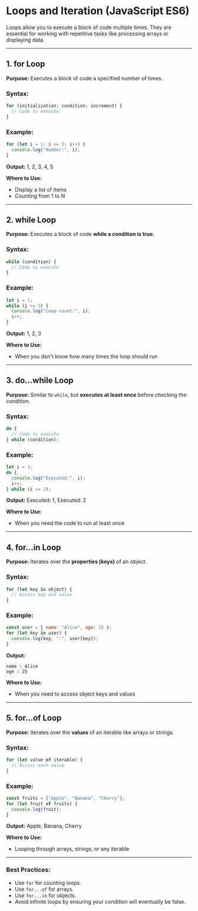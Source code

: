 # Loops and Iteration (JavaScript ES6)

Loops allow you to execute a block of code multiple times. They are essential for working with repetitive tasks like processing arrays or displaying data.

---

## **1. for Loop**

**Purpose:** Executes a block of code a specified number of times.

### Syntax:

```javascript
for (initialization; condition; increment) {
  // Code to execute
}
```

### Example:

```javascript
for (let i = 1; i <= 5; i++) {
  console.log("Number:", i);
}
```

**Output:** 1, 2, 3, 4, 5

**Where to Use:**

- Display a list of items
- Counting from 1 to N

---

## **2. while Loop**

**Purpose:** Executes a block of code **while a condition is true**.

### Syntax:

```javascript
while (condition) {
  // Code to execute
}
```

### Example:

```javascript
let i = 1;
while (i <= 3) {
  console.log("Loop count:", i);
  i++;
}
```

**Output:** 1, 2, 3

**Where to Use:**

- When you don't know how many times the loop should run

---

## **3. do...while Loop**

**Purpose:** Similar to `while`, but **executes at least once** before checking the condition.

### Syntax:

```javascript
do {
  // Code to execute
} while (condition);
```

### Example:

```javascript
let i = 1;
do {
  console.log("Executed:", i);
  i++;
} while (i <= 2);
```

**Output:** Executed: 1, Executed: 2

**Where to Use:**

- When you need the code to run at least once

---

## **4. for...in Loop**

**Purpose:** Iterates over the **properties (keys)** of an object.

### Syntax:

```javascript
for (let key in object) {
  // Access key and value
}
```

### Example:

```javascript
const user = { name: "Alice", age: 25 };
for (let key in user) {
  console.log(key, ":", user[key]);
}
```

**Output:**

```
name : Alice
age : 25
```

**Where to Use:**

- When you need to access object keys and values

---

## **5. for...of Loop**

**Purpose:** Iterates over the **values** of an iterable like arrays or strings.

### Syntax:

```javascript
for (let value of iterable) {
  // Access each value
}
```

### Example:

```javascript
const fruits = ["Apple", "Banana", "Cherry"];
for (let fruit of fruits) {
  console.log(fruit);
}
```

**Output:** Apple, Banana, Cherry

**Where to Use:**

- Looping through arrays, strings, or any iterable

---

### Best Practices:

- Use `for` for counting loops.
- Use `for...of` for arrays.
- Use `for...in` for objects.
- Avoid infinite loops by ensuring your condition will eventually be false.
